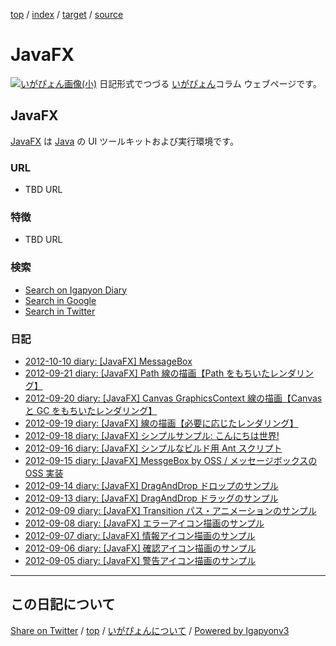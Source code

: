 [top](../index.html) / [index](index.html) / [target](https://igapyon.github.io/diary/keyword/javafx.html) / [source](https://github.com/igapyon/diary/blob/master/keyword/javafx.src.md) 

JavaFX
=====================================================================================================
[![いがぴょん画像(小)](https://igapyon.github.io/diary/images/iga200306s.jpg "いがぴょん")](https://igapyon.github.io/diary/memo/memoigapyon.html) 日記形式でつづる [いがぴょん](https://igapyon.github.io/diary/memo/memoigapyon.html)コラム ウェブページです。

## JavaFX

[JavaFX](javafx.html) は [Java](java.html) の UI ツールキットおよび実行環境です。

### URL

* TBD URL

### 特徴

* TBD URL

### 検索

* [Search on Igapyon Diary](https://www.google.co.jp/#pws=0&q=site:https%3A%2F%2Figapyon.github.io%2Fdiary%2F+JavaFX)
* [Search in Google](https://www.google.co.jp/#pws=0&q=JavaFX)
* [Search in Twitter](https://twitter.com/search?q=%23JavaFX)

### 日記

* [2012-10-10 diary: [JavaFX] MessageBox](../2012/ig121010.html)
* [2012-09-21 diary: [JavaFX] Path 線の描画【Path をもちいたレンダリング】](../2012/ig120921.html)
* [2012-09-20 diary: [JavaFX] Canvas GraphicsContext 線の描画【Canvas と GC をもちいたレンダリング】](../2012/ig120920.html)
* [2012-09-19 diary: [JavaFX] 線の描画【必要に応じたレンダリング】](../2012/ig120919.html)
* [2012-09-18 diary: [JavaFX] シンプルサンプル: こんにちは世界!](../2012/ig120918.html)
* [2012-09-16 diary: [JavaFX] シンプルなビルド用 Ant スクリプト](../2012/ig120916.html)
* [2012-09-15 diary: [JavaFX] MessgeBox by OSS / メッセージボックスの OSS 実装](../2012/ig120915.html)
* [2012-09-14 diary: [JavaFX] DragAndDrop ドロップのサンプル](../2012/ig120914.html)
* [2012-09-13 diary: [JavaFX] DragAndDrop ドラッグのサンプル](../2012/ig120913.html)
* [2012-09-09 diary: [JavaFX] Transition パス・アニメーションのサンプル](../2012/ig120909.html)
* [2012-09-08 diary: [JavaFX] エラーアイコン描画のサンプル](../2012/ig120908.html)
* [2012-09-07 diary: [JavaFX] 情報アイコン描画のサンプル](../2012/ig120907.html)
* [2012-09-06 diary: [JavaFX] 確認アイコン描画のサンプル](../2012/ig120906.html)
* [2012-09-05 diary: [JavaFX] 警告アイコン描画のサンプル](../2012/ig120905.html)



----------------------------------------------------------------------------------------------------

## この日記について

[Share on Twitter](https://twitter.com/intent/tweet?hashtags=igapyon%2Cdiary%2C%E3%81%84%E3%81%8C%E3%81%B4%E3%82%87%E3%82%93%2CJavaFX%2CJava&text=JavaFX&url=https%3A%2F%2Figapyon.github.io%2Fdiary%2Fkeyword%2Fjavafx.html) / [top](../index.html) / [いがぴょんについて](https://igapyon.github.io/diary/memo/memoigapyon.html) / [Powered by Igapyonv3](https://github.com/igapyon/igapyonv3)
